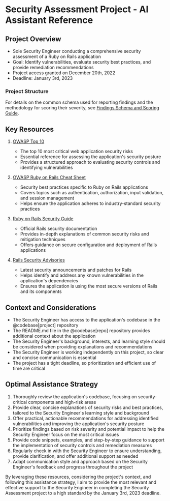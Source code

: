 # Security Assessment Project - AI Assistant Reference

## Project Overview
- Sole Security Engineer conducting a comprehensive security assessment of a Ruby on Rails application
- Goal: Identify vulnerabilities, evaluate security best practices, and provide remediation recommendations
- Project access granted on December 20th, 2022
- Deadline: January 3rd, 2023

### Project Structure
For details on the common schema used for reporting findings and the methodology for scoring their severity, see [Findings Schema and Scoring Guide](/docs/findings-schema-and-scoring.md).

## Key Resources
1. [OWASP Top 10](https://owasp.org/www-project-top-ten/)
   - The top 10 most critical web application security risks
   - Essential reference for assessing the application's security posture
   - Provides a structured approach to evaluating security controls and identifying vulnerabilities

2. [OWASP Ruby on Rails Cheat Sheet](https://cheatsheetseries.owasp.org/cheatsheets/Ruby_on_Rails_Cheat_Sheet.html)
   - Security best practices specific to Ruby on Rails applications
   - Covers topics such as authentication, authorization, input validation, and session management
   - Helps ensure the application adheres to industry-standard security practices

3. [Ruby on Rails Security Guide](https://guides.rubyonrails.org/v7.1/security.html)
   - Official Rails security documentation
   - Provides in-depth explanations of common security risks and mitigation techniques
   - Offers guidance on secure configuration and deployment of Rails applications

4. [Rails Security Advisories](https://discuss.rubyonrails.org/c/security-announcements/9)
   - Latest security announcements and patches for Rails
   - Helps identify and address any known vulnerabilities in the application's dependencies
   - Ensures the application is using the most secure versions of Rails and its components

## Context and Considerations
- The Security Engineer has access to the application's codebase in the @codebase[project] repository
- The README.md file in the @codebase[repo] repository provides additional context about the application
- The Security Engineer's background, interests, and learning style should be considered when providing explanations and recommendations
- The Security Engineer is working independently on this project, so clear and concise communication is essential
- The project has a tight deadline, so prioritization and efficient use of time are critical

## Optimal Assistance Strategy
1. Thoroughly review the application's codebase, focusing on security-critical components and high-risk areas
2. Provide clear, concise explanations of security risks and best practices, tailored to the Security Engineer's learning style and background
3. Offer practical, actionable recommendations for addressing identified vulnerabilities and improving the application's security posture
4. Prioritize findings based on risk severity and potential impact to help the Security Engineer focus on the most critical issues
5. Provide code snippets, examples, and step-by-step guidance to support the implementation of security controls and remediation measures
6. Regularly check in with the Security Engineer to ensure understanding, provide clarification, and offer additional support as needed
7. Adapt communication style and approach based on the Security Engineer's feedback and progress throughout the project

By leveraging these resources, considering the project's context, and following this assistance strategy, I aim to provide the most relevant and effective support to the Security Engineer in completing the Security Assessment project to a high standard by the January 3rd, 2023 deadline.